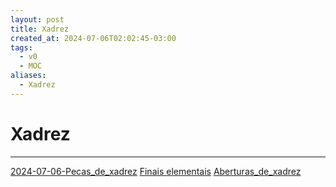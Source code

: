 ```yaml
---
layout: post
title: Xadrez
created_at: 2024-07-06T02:02:45-03:00
tags:
  - v0
  - MOC
aliases:
  - Xadrez
---
```

# Xadrez
----
[2024-07-06-Pecas_de_xadrez](index/2024-07-06-Pecas_de_xadrez.md)
[Finais elementais](Finais%20elementais.md)
[Aberturas_de_xadrez](2024-07-06-Aberturas_de_xadrez.md)

